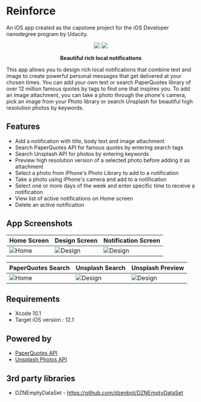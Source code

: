 
# Reinforce
An iOS app created as the capstone project for the iOS Developer nanodegree program by Udacity.

<p align="center">
  <img src="https://github.com/ahsas-sharma/Reinforce/blob/master/Screenshots/DevicePreview.jpg">
  <img src="https://github.com/ahsas-sharma/Reinforce/blob/master/Screenshots/DevicePreviewBig.jpg">
</p>
<p align="center">
<b>Beautiful rich local notifications</b>
<p>

This app allows you to design rich local notifications that combine text and image to create powerful personal messages that get delivered at your chosen times. You can add your own text or search PaperQuotes library of over 12 million famous quotes by tags to find one that inspires you. To add an image attachment, you can take a photo through the phone's camera, pick an image from your Photo library or search Unsplash for beautiful high resolution photos by keywords. 

## Features
* Add a notification with title, body text and image attachment
* Search PaperQuotes API for famous quotes by entering search tags
* Search Unsplash API for photos by entering keywords
* Preview high resolution version of a selected photo before adding it as attachment
* Select a photo from iPhone's Photo Library to add to a notification
* Take a photo using iPhone's camera and add to a notification
* Select one or more days of the week and enter specific time to receive a notification
* View list of active notifications on Home screen
* Delete an active notification 

## App Screenshots
|Home Screen|Design Screen|Notification Screen|
|--|--|--|
| ![Home](https://github.com/ahsas-sharma/Reinforce/blob/master/Screenshots/Home.jpg) | ![Design](https://github.com/ahsas-sharma/Reinforce/blob/master/Screenshots/Design.jpg) | ![Design](https://github.com/ahsas-sharma/Reinforce/blob/master/Screenshots/NotificationSettings.jpg) |

|PaperQuotes Search|Unsplash Search|Unsplash Preview |
|--|--|--|
| ![Home](https://github.com/ahsas-sharma/Reinforce/blob/master/Screenshots/PaperQuotesSearch.jpg) | ![Design](https://github.com/ahsas-sharma/Reinforce/blob/master/Screenshots/UnsplashSearch.jpg) | ![Design](https://github.com/ahsas-sharma/Reinforce/blob/master/Screenshots/UnsplashPreview.jpg) |

## Requirements
* Xcode 10.1
* Target iOS version : 12.1

## Powered by
* [PaperQuotes API](http://api.paperquotes.com/apiv1/documentation/) 
* [Unsplash Photos API](https://unsplash.com/developers)

## 3rd party libraries
* DZNEmptyDataSet - https://github.com/dzenbot/DZNEmptyDataSet

